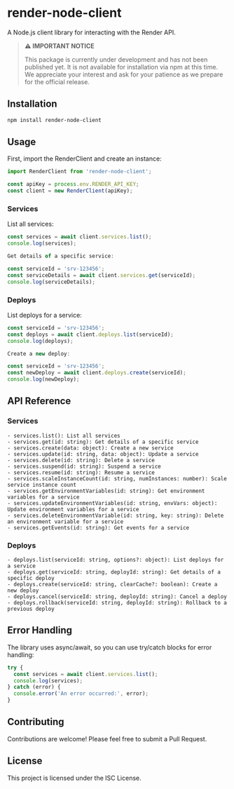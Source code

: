 # render-node-client

A Node.js client library for interacting with the Render API.

> **⚠️ IMPORTANT NOTICE**
> 
> This package is currently under development and has not been published yet.
> It is not available for installation via npm at this time.
> We appreciate your interest and ask for your patience as we prepare for the official release.

## Installation

```bash
npm install render-node-client
```

## Usage

First, import the RenderClient and create an instance:

```javascript
import RenderClient from 'render-node-client';

const apiKey = process.env.RENDER_API_KEY;
const client = new RenderClient(apiKey);
```

### Services

List all services:

```javascript
const services = await client.services.list();
console.log(services);

Get details of a specific service:

const serviceId = 'srv-123456';
const serviceDetails = await client.services.get(serviceId);
console.log(serviceDetails);
```

### Deploys

List deploys for a service:

```javascript
const serviceId = 'srv-123456';
const deploys = await client.deploys.list(serviceId);
console.log(deploys);

Create a new deploy:

const serviceId = 'srv-123456';
const newDeploy = await client.deploys.create(serviceId);
console.log(newDeploy);
```

## API Reference

### Services

```
- services.list(): List all services
- services.get(id: string): Get details of a specific service
- services.create(data: object): Create a new service
- services.update(id: string, data: object): Update a service
- services.delete(id: string): Delete a service
- services.suspend(id: string): Suspend a service
- services.resume(id: string): Resume a service
- services.scaleInstanceCount(id: string, numInstances: number): Scale service instance count
- services.getEnvironmentVariables(id: string): Get environment variables for a service
- services.updateEnvironmentVariables(id: string, envVars: object): Update environment variables for a service
- services.deleteEnvironmentVariable(id: string, key: string): Delete an environment variable for a service
- services.getEvents(id: string): Get events for a service
```

### Deploys

```
- deploys.list(serviceId: string, options?: object): List deploys for a service
- deploys.get(serviceId: string, deployId: string): Get details of a specific deploy
- deploys.create(serviceId: string, clearCache?: boolean): Create a new deploy
- deploys.cancel(serviceId: string, deployId: string): Cancel a deploy
- deploys.rollback(serviceId: string, deployId: string): Rollback to a previous deploy
```

## Error Handling

The library uses async/await, so you can use try/catch blocks for error handling:

```javascript
try {
  const services = await client.services.list();
  console.log(services);
} catch (error) {
  console.error('An error occurred:', error);
}
```

## Contributing

Contributions are welcome! Please feel free to submit a Pull Request.

## License

This project is licensed under the ISC License.